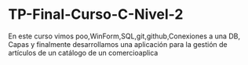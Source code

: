 # TP-Final-Curso-C-Nivel-2
En este curso vimos poo,WinForm,SQL,git,github,Conexiones a una DB, Capas y finalmente desarrollamos una aplicación para la gestión de artículos de un catálogo de un comercioaplica

